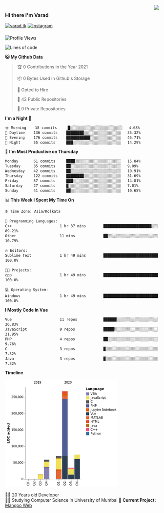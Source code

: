 <img align='right' src="https://github-readme-stats.vercel.app/api?username=varadp2000&show_icons=true">

### Hi there I'm Varad

[![varad.tk](https://img.shields.io/static/v1?label=varad.tk&message=%20&color=yellow&logo=&style=flat-square&logoColor=white)](https://varad.tk/)
[![Instagram](https://img.shields.io/static/v1?label=Instagram&message=%20&color=orange&logo=Instagram&style=flat-square&logoColor=white)](https://www.instagram.com/varad.r.p/)

###
###
###

<!--START_SECTION:waka-->
![Profile Views](http://img.shields.io/badge/Profile%20Views-1-blue)

![Lines of code](https://img.shields.io/badge/From%20Hello%20World%20I%27ve%20Written-531118%20lines%20of%20code-blue)

**🐱 My Github Data** 

> 🏆 0 Contributions in the Year 2021
 > 
> 📦 0 Bytes Used in Github's Storage 
 > 
> 💼 Opted to Hire
 > 
> 📜 42 Public Repositories 
 > 
> 🔑 0 Private Repositories  
 > 
**I'm a Night 🦉** 

```text
🌞 Morning    18 commits     █░░░░░░░░░░░░░░░░░░░░░░░░   4.68% 
🌆 Daytime    136 commits    ████████░░░░░░░░░░░░░░░░░   35.32% 
🌃 Evening    176 commits    ███████████░░░░░░░░░░░░░░   45.71% 
🌙 Night      55 commits     ███░░░░░░░░░░░░░░░░░░░░░░   14.29%

```
📅 **I'm Most Productive on Thursday** 

```text
Monday       61 commits     ████░░░░░░░░░░░░░░░░░░░░░   15.84% 
Tuesday      35 commits     ██░░░░░░░░░░░░░░░░░░░░░░░   9.09% 
Wednesday    42 commits     ██░░░░░░░░░░░░░░░░░░░░░░░   10.91% 
Thursday     122 commits    ████████░░░░░░░░░░░░░░░░░   31.69% 
Friday       57 commits     ███░░░░░░░░░░░░░░░░░░░░░░   14.81% 
Saturday     27 commits     █░░░░░░░░░░░░░░░░░░░░░░░░   7.01% 
Sunday       41 commits     ██░░░░░░░░░░░░░░░░░░░░░░░   10.65%

```


📊 **This Week I Spent My Time On** 

```text
⌚︎ Time Zone: Asia/Kolkata

💬 Programming Languages: 
C++                      1 hr 37 mins        ██████████████████████░░░   89.21% 
Other                    11 mins             ██░░░░░░░░░░░░░░░░░░░░░░░   10.79%

🔥 Editors: 
Sublime Text             1 hr 49 mins        █████████████████████████   100.0%

🐱‍💻 Projects: 
cpp                      1 hr 49 mins        █████████████████████████   100.0%

💻 Operating System: 
Windows                  1 hr 49 mins        █████████████████████████   100.0%

```

**I Mostly Code in Vue** 

```text
Vue                      11 repos            ██████░░░░░░░░░░░░░░░░░░░   26.83% 
JavaScript               9 repos             █████░░░░░░░░░░░░░░░░░░░░   21.95% 
PHP                      4 repos             ██░░░░░░░░░░░░░░░░░░░░░░░   9.76% 
C                        3 repos             █░░░░░░░░░░░░░░░░░░░░░░░░   7.32% 
Java                     3 repos             █░░░░░░░░░░░░░░░░░░░░░░░░   7.32%

```


**Timeline**

![Chart not found](https://raw.githubusercontent.com/varadp2000/varadp2000/master/charts/bar_graph.png) 


<!--END_SECTION:waka-->


👨‍💻 20 Years old Developer  
👨‍🎓 Studying Computer Science in University of Mumbai
🚧 **Current Project:** [Mangoo Web](https://github.com/varadp2000/mongoo-web)
